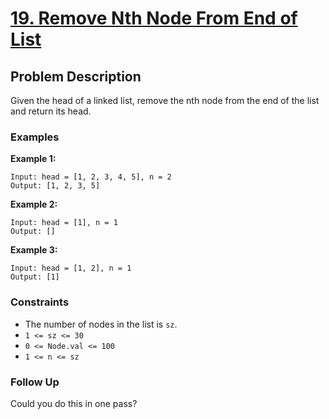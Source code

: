 # [19. Remove Nth Node From End of List](https://leetcode.com/problems/remove-nth-node-from-end-of-list/description/)

## Problem Description

Given the head of a linked list, remove the nth node from the end of the list and return its head.

### Examples

**Example 1:**
```
Input: head = [1, 2, 3, 4, 5], n = 2
Output: [1, 2, 3, 5]
```

**Example 2:**
```
Input: head = [1], n = 1
Output: []
```

**Example 3:**
```
Input: head = [1, 2], n = 1
Output: [1]
```

### Constraints

- The number of nodes in the list is `sz`.
- `1 <= sz <= 30`
- `0 <= Node.val <= 100`
- `1 <= n <= sz`

### Follow Up

Could you do this in one pass?